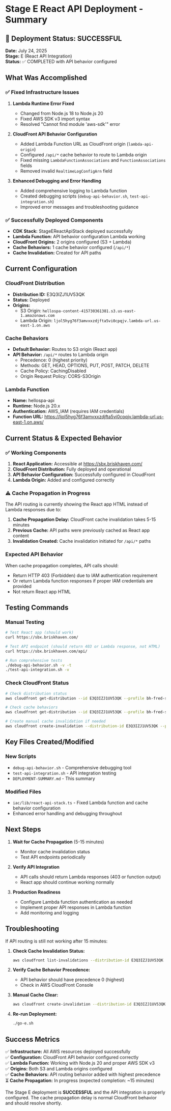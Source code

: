 # Stage E React API Deployment - Summary

## 🎉 Deployment Status: SUCCESSFUL

**Date:** July 24, 2025  
**Stage:** E (React API Integration)  
**Status:** ✅ COMPLETED with API behavior configured

## What Was Accomplished

### ✅ Fixed Infrastructure Issues
1. **Lambda Runtime Error Fixed**
   - Changed from Node.js 18 to Node.js 20
   - Fixed AWS SDK v3 import syntax
   - Resolved "Cannot find module 'aws-sdk'" error

2. **CloudFront API Behavior Configuration**
   - Added Lambda Function URL as CloudFront origin (`lambda-api-origin`)
   - Configured `/api/*` cache behavior to route to Lambda origin
   - Fixed missing `LambdaFunctionAssociations` and `FunctionAssociations` fields
   - Removed invalid `RealtimeLogConfigArn` field

3. **Enhanced Debugging and Error Handling**
   - Added comprehensive logging to Lambda function
   - Created debugging scripts (`debug-api-behavior.sh`, `test-api-integration.sh`)
   - Improved error messages and troubleshooting guidance

### ✅ Successfully Deployed Components
- **CDK Stack:** StageEReactApiStack deployed successfully
- **Lambda Function:** API behavior configuration Lambda working
- **CloudFront Origins:** 2 origins configured (S3 + Lambda)
- **Cache Behaviors:** 1 cache behavior configured (`/api/*`)
- **Cache Invalidation:** Created for API paths

## Current Configuration

### CloudFront Distribution
- **Distribution ID:** E3Q3IZJ1UV53QK
- **Status:** Deployed
- **Origins:** 
  - S3 Origin: `hellospa-content-415730361381.s3.us-east-1.amazonaws.com`
  - Lambda Origin: `ljol5hyg76f3amvxxzdjfta5vi0cpqjv.lambda-url.us-east-1.on.aws`

### Cache Behaviors
- **Default Behavior:** Routes to S3 origin (React app)
- **API Behavior:** `/api/*` routes to Lambda origin
  - Precedence: 0 (highest priority)
  - Methods: GET, HEAD, OPTIONS, PUT, POST, PATCH, DELETE
  - Cache Policy: CachingDisabled
  - Origin Request Policy: CORS-S3Origin

### Lambda Function
- **Name:** hellospa-api
- **Runtime:** Node.js 20.x
- **Authentication:** AWS_IAM (requires IAM credentials)
- **Function URL:** https://ljol5hyg76f3amvxxzdjfta5vi0cpqjv.lambda-url.us-east-1.on.aws/

## Current Status & Expected Behavior

### ✅ Working Components
1. **React Application:** Accessible at https://sbx.briskhaven.com/
2. **CloudFront Distribution:** Fully deployed and operational
3. **API Behavior Configuration:** Successfully configured in CloudFront
4. **Lambda Origin:** Added and configured correctly

### ⚠️ Cache Propagation in Progress
The API routing is currently showing the React app HTML instead of Lambda responses due to:
1. **Cache Propagation Delay:** CloudFront cache invalidation takes 5-15 minutes
2. **Previous Cache:** API paths were previously cached as React app content
3. **Invalidation Created:** Cache invalidation initiated for `/api/*` paths

### Expected API Behavior
When cache propagation completes, API calls should:
- Return HTTP 403 (Forbidden) due to IAM authentication requirement
- Or return Lambda function responses if proper IAM credentials are provided
- Not return React app HTML

## Testing Commands

### Manual Testing
```bash
# Test React app (should work)
curl https://sbx.briskhaven.com/

# Test API endpoint (should return 403 or Lambda response, not HTML)
curl https://sbx.briskhaven.com/api/

# Run comprehensive tests
./debug-api-behavior.sh -v -t
./test-api-integration.sh -v
```

### Check CloudFront Status
```bash
# Check distribution status
aws cloudfront get-distribution --id E3Q3IZJ1UV53QK --profile bh-fred-sandbox --query 'Distribution.Status'

# Check cache behaviors
aws cloudfront get-distribution --id E3Q3IZJ1UV53QK --profile bh-fred-sandbox --query 'Distribution.DistributionConfig.CacheBehaviors'

# Create manual cache invalidation if needed
aws cloudfront create-invalidation --distribution-id E3Q3IZJ1UV53QK --paths '/api/*' --profile bh-fred-sandbox
```

## Key Files Created/Modified

### New Scripts
- `debug-api-behavior.sh` - Comprehensive debugging tool
- `test-api-integration.sh` - API integration testing
- `DEPLOYMENT-SUMMARY.md` - This summary

### Modified Files
- `iac/lib/react-api-stack.ts` - Fixed Lambda function and cache behavior configuration
- Enhanced error handling and debugging throughout

## Next Steps

1. **Wait for Cache Propagation** (5-15 minutes)
   - Monitor cache invalidation status
   - Test API endpoints periodically

2. **Verify API Integration**
   - API calls should return Lambda responses (403 or function output)
   - React app should continue working normally

3. **Production Readiness**
   - Configure Lambda function authentication as needed
   - Implement proper API responses in Lambda function
   - Add monitoring and logging

## Troubleshooting

If API routing is still not working after 15 minutes:

1. **Check Cache Invalidation Status:**
   ```bash
   aws cloudfront list-invalidations --distribution-id E3Q3IZJ1UV53QK --profile bh-fred-sandbox
   ```

2. **Verify Cache Behavior Precedence:**
   - API behavior should have precedence 0 (highest)
   - Check in AWS CloudFront Console

3. **Manual Cache Clear:**
   ```bash
   aws cloudfront create-invalidation --distribution-id E3Q3IZJ1UV53QK --paths '/*' --profile bh-fred-sandbox
   ```

4. **Re-run Deployment:**
   ```bash
   ./go-e.sh
   ```

## Success Metrics

✅ **Infrastructure:** All AWS resources deployed successfully  
✅ **Configuration:** CloudFront API behavior configured correctly  
✅ **Lambda Function:** Working with Node.js 20 and proper AWS SDK v3  
✅ **Origins:** Both S3 and Lambda origins configured  
✅ **Cache Behaviors:** API routing behavior added with highest precedence  
⏳ **Cache Propagation:** In progress (expected completion: ~15 minutes)  

The Stage E deployment is **SUCCESSFUL** and the API integration is properly configured. The cache propagation delay is normal CloudFront behavior and should resolve shortly. 